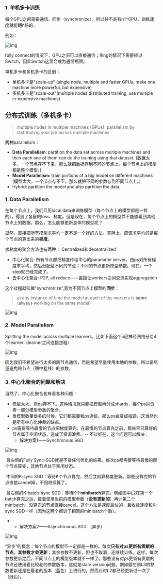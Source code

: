 ### 1. 单机多卡训练

每个GPU之间需要通信、同步（synchronize），所以并不是有n个GPU，训练速度就能翻n倍的。

例如：

![img](https://cdn.mathpix.com/snip/images/6UpUK2ib1ACVqIj-N7a42p-Gs-V2xUZrTcFTkAWHbD8.original.fullsize.png)

fully connect的情况下，GPU之间可以直接通信；Ring的情况下需要经过Switch，因此Switch这里会成为通信瓶颈。



 单机多卡和多机多卡的区别：

- 单机多卡是"scale-up" (single node, multiple and faster GPUs, make one machine more powerful, but expensive)
- 多机多卡是"scale-out"(multiple nodes distributed training, use multiple in-expensive machines)



## 分布式训练（多机多卡）

> multiple nodes in multiple machines (GPUs): parallelism by distributing your job across multiple machines

两种parallelism：

- **Data Parallelism**: partition the data set across multiple machines and then each one of them can do the training using that dataset. (数据太多，一个节点存不下来，那么就把数据存到不同的节点上。每个节点上的模型都是整个模型。)
- **Model Parallelism:** train portions of a big model on different machines (模型太大，一个节点存不下，那么就把不同的参数存到不同节点上。)
- Hybrid: partition the model and also partition the data.

### 1. Data Parallelism

在每个节点上，我们只用local data来训练模型（每个节点上的模型都是一样的），得到了各自的loss、梯度。但是现在，每个节点上的模型并不能够看到其他节点上的数据。那么，怎么能够更新总体的模型呢？

显然，直接把所有模型求平均一定不是一个好的方法。实际上，应该求平均的是每个节点的算出来的**梯度**。

求梯度的聚合方法也有两种： Centralized和decentralized

- 中心化聚合: 所有节点都把梯度传给中心的parameter server，由ps对所有梯度求平均，然后分配给不同的节点；不同的节点更新模型参数。现在，一个step就已经完成了。
- 去中心化聚合: P2P, all reduce——直接让workers之间交流实现aggregation

这个过程就叫做"synchronize",意为不同节点上模型的**同步**：

> at any instance of time the model at each of the workers is **same** (always working on the same model)

![img](https://jace-yang.github.io/Full-Stack_Data-Analyst/images/DL_GPU_5.png)



### 2. Model Parallelism

Splitting the model across multiple learners，比如下面这个5层神经网络分给4个learner（learner之间连接加粗）

![img](https://jace-yang.github.io/Full-Stack_Data-Analyst/images/DL_GPU_3.png)

因为我们不希望进行太多的跨节点通信，而是希望尽量使用本地的参数，所以要尽量避免跨节点（图中粗线）的参数。



### 3. 中心化聚合的问题和解决

当然了，中心化聚合也有着各种问题：

- 模型太大，则ps存不下。这种情况就只能把模型再分成shards，每个ps只负责一部分模型参数的聚合。
- 当模型数量很多的时候，它们都需要和ps通信，那么ps会变成瓶颈。这当然也是所有中心化仲裁的缺点。
- ps需要等待最慢的节点把梯度算完。在最慢的节点算完之前，那些早已算好的节点属于空闲状态，造成了资源浪费。-- 不过好在，这个问题可以解决：
  - 解决方案1——Synchronous SGD 

![img](https://jace-yang.github.io/Full-Stack_Data-Analyst/images/DL_GPU_6.png)

​	最左侧的Fully Sync-SGD就是不做任何优化的结果。每次ps都需要等待最慢的那个节点算完，其他节点处于空闲状态。

​	中间的K-sync SGD：等待K个节点算完，然后立刻算梯度更新。那些没算完的节点直接cancel掉，不用继续算了。

​	最右侧的K-batch-sync SGD：等待K个**minibatch**算完。例如图中L2在第一个batch算完之后，接着使用当前的模型参数（**没有更新的**）再训第二个minibatch。没算完的节点直接cancel。这个方法是速度最快的，且收敛速度和K-sync SGD一样（因为这两个都训了相同的minibatch个数）。



- - 解决方案2——Asynchronous SGD （异步）

![img](https://jace-yang.github.io/Full-Stack_Data-Analyst/images/DL_GPU_7.png)

​	“异步”的概念：每个节点的模型不一定都是一样的。每次**只有对ps更新有贡献的节点，其参数才会更新**；其余参数不更新，但也不取消，还继续训练。这样，每次参数更新之后，不同节点上的模型版本就不一样了。那些没有对ps更新有贡献的节点还使用着比较老的参数版本，这就是stale version问题。例如最左侧L3的参数更新还是在最老的版本（蓝色）上进行的，然而此时L2都已经更新过一次了（绿色）。